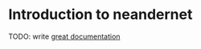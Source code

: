 # Introduction to neandernet

TODO: write [great documentation](http://jacobian.org/writing/what-to-write/)
